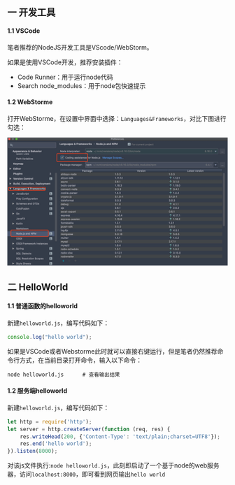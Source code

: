 ## 一 开发工具

#### 1.1 VSCode

笔者推荐的NodeJS开发工具是VScode/WebStorm。  

如果是使用VSCode开发，推荐安装插件：
- Code Runner：用于运行node代码
- Search node_modules：用于node包快速提示

#### 1.2 WebStorme

打开WebStorme，在设置中界面中选择：`Languages&Frameworks`，对比下图进行勾选：  

![](/../images/node/idea.jpg)


## 二 HelloWorld

#### 1.1 普通函数的helloworld

新建`helloworld.js`，编写代码如下：
```js
console.log("hello world");
```

如果是VSCode或者Webstorme此时就可以直接右键运行，但是笔者仍然推荐命令行方式，在当前目录打开命令，输入以下命令：
```
node helloworld.js      # 查看输出结果
```

#### 1.2 服务端helloworld

新建`helloworld.js`，编写代码如下：

```js
let http = require('http');
let server = http.createServer(function (req, res) {
    res.writeHead(200, {'Content-Type': 'text/plain;charset=UTF8'});
    res.end('hello world');
}).listen(8000);
```
对该js文件执行:`node helloworld.js`，此刻即启动了一个基于node的web服务器，访问`localhost:8000`，即可看到网页输出`hello world`
